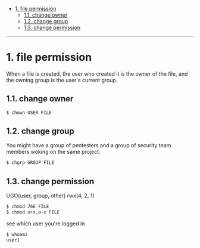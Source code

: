 - [1. file permission](#1-file-permission)
  - [1.1. change owner](#11-change-owner)
  - [1.2. change group](#12-change-group)
  - [1.3. change permission](#13-change-permission)
---

# 1. file permission
When a file is created, the user who created it is the owner of the file, and the owning group is the user's current group.

## 1.1. change owner 
```bash
$ chown USER FILE
```
## 1.2. change group
You might have a group of pentesters and a group of security team members woking on the same project.

```bash
$ chgrp GROUP FILE
```

## 1.3. change permission

UGO(user, group, other)
rwx(4, 2, 1)
```bash
$ chmod 766 FILE
$ chmod u+x,o-x FILE
```

see which user you're logged in
```bash
$ whoami
user1
```